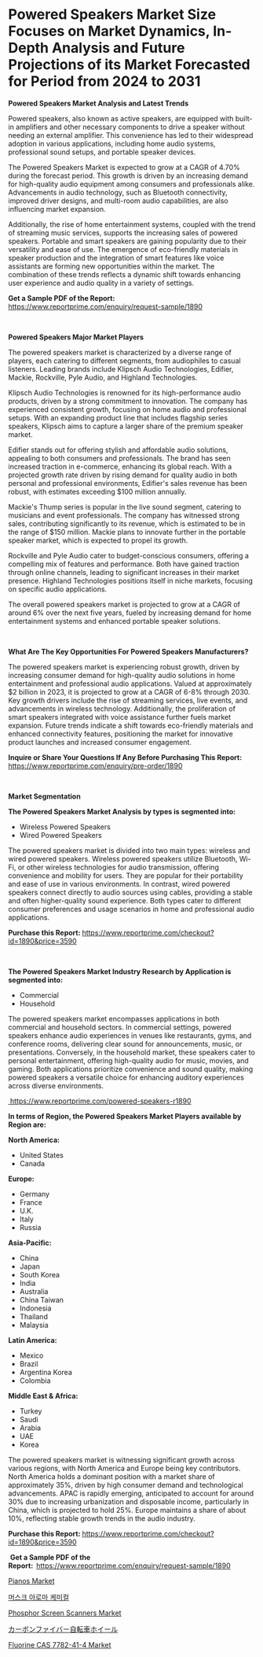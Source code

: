 <p><h1>Powered Speakers Market Size Focuses on Market Dynamics, In-Depth Analysis and Future Projections of its Market Forecasted for Period from 2024 to 2031</h1></p><p><strong>Powered Speakers Market Analysis and Latest Trends</strong></p>
<p><p>Powered speakers, also known as active speakers, are equipped with built-in amplifiers and other necessary components to drive a speaker without needing an external amplifier. This convenience has led to their widespread adoption in various applications, including home audio systems, professional sound setups, and portable speaker devices.</p><p>The Powered Speakers Market is expected to grow at a CAGR of 4.70% during the forecast period. This growth is driven by an increasing demand for high-quality audio equipment among consumers and professionals alike. Advancements in audio technology, such as Bluetooth connectivity, improved driver designs, and multi-room audio capabilities, are also influencing market expansion.</p><p>Additionally, the rise of home entertainment systems, coupled with the trend of streaming music services, supports the increasing sales of powered speakers. Portable and smart speakers are gaining popularity due to their versatility and ease of use. The emergence of eco-friendly materials in speaker production and the integration of smart features like voice assistants are forming new opportunities within the market. The combination of these trends reflects a dynamic shift towards enhancing user experience and audio quality in a variety of settings.</p></p>
<p><strong>Get a Sample PDF of the Report:&nbsp;</strong> <a href="https://www.reportprime.com/enquiry/request-sample/1890">https://www.reportprime.com/enquiry/request-sample/1890</a></p>
<p>&nbsp;</p>
<p><strong>Powered Speakers Major Market Players</strong></p>
<p><p>The powered speakers market is characterized by a diverse range of players, each catering to different segments, from audiophiles to casual listeners. Leading brands include Klipsch Audio Technologies, Edifier, Mackie, Rockville, Pyle Audio, and Highland Technologies.</p><p>Klipsch Audio Technologies is renowned for its high-performance audio products, driven by a strong commitment to innovation. The company has experienced consistent growth, focusing on home audio and professional setups. With an expanding product line that includes flagship series speakers, Klipsch aims to capture a larger share of the premium speaker market.</p><p>Edifier stands out for offering stylish and affordable audio solutions, appealing to both consumers and professionals. The brand has seen increased traction in e-commerce, enhancing its global reach. With a projected growth rate driven by rising demand for quality audio in both personal and professional environments, Edifier's sales revenue has been robust, with estimates exceeding $100 million annually.</p><p>Mackie's Thump series is popular in the live sound segment, catering to musicians and event professionals. The company has witnessed strong sales, contributing significantly to its revenue, which is estimated to be in the range of $150 million. Mackie plans to innovate further in the portable speaker market, which is expected to propel its growth.</p><p>Rockville and Pyle Audio cater to budget-conscious consumers, offering a compelling mix of features and performance. Both have gained traction through online channels, leading to significant increases in their market presence. Highland Technologies positions itself in niche markets, focusing on specific audio applications.</p><p>The overall powered speakers market is projected to grow at a CAGR of around 6% over the next five years, fueled by increasing demand for home entertainment systems and enhanced portable speaker solutions.</p></p>
<p>&nbsp;</p>
<p><strong>What Are The Key Opportunities For Powered Speakers Manufacturers?</strong></p>
<p><p>The powered speakers market is experiencing robust growth, driven by increasing consumer demand for high-quality audio solutions in home entertainment and professional audio applications. Valued at approximately $2 billion in 2023, it is projected to grow at a CAGR of 6-8% through 2030. Key growth drivers include the rise of streaming services, live events, and advancements in wireless technology. Additionally, the proliferation of smart speakers integrated with voice assistance further fuels market expansion. Future trends indicate a shift towards eco-friendly materials and enhanced connectivity features, positioning the market for innovative product launches and increased consumer engagement.</p></p>
<p><strong>Inquire or Share Your Questions If Any Before Purchasing This Report:</strong> <a href="https://www.reportprime.com/enquiry/pre-order/1890">https://www.reportprime.com/enquiry/pre-order/1890</a></p>
<p>&nbsp;</p>
<p><strong>Market Segmentation</strong></p>
<p><strong>The Powered Speakers Market Analysis by types is segmented into:</strong></p>
<p><ul><li>Wireless Powered Speakers</li><li>Wired Powered Speakers</li></ul></p>
<p><p>The powered speakers market is divided into two main types: wireless and wired powered speakers. Wireless powered speakers utilize Bluetooth, Wi-Fi, or other wireless technologies for audio transmission, offering convenience and mobility for users. They are popular for their portability and ease of use in various environments. In contrast, wired powered speakers connect directly to audio sources using cables, providing a stable and often higher-quality sound experience. Both types cater to different consumer preferences and usage scenarios in home and professional audio applications.</p></p>
<p><strong>Purchase this Report:&nbsp;</strong><a href="https://www.reportprime.com/checkout?id=1890&price=3590">https://www.reportprime.com/checkout?id=1890&price=3590</a></p>
<p>&nbsp;</p>
<p><strong>The Powered Speakers Market Industry Research by Application is segmented into:</strong></p>
<p><ul><li>Commercial</li><li>Household</li></ul></p>
<p><p>The powered speakers market encompasses applications in both commercial and household sectors. In commercial settings, powered speakers enhance audio experiences in venues like restaurants, gyms, and conference rooms, delivering clear sound for announcements, music, or presentations. Conversely, in the household market, these speakers cater to personal entertainment, offering high-quality audio for music, movies, and gaming. Both applications prioritize convenience and sound quality, making powered speakers a versatile choice for enhancing auditory experiences across diverse environments.</p></p>
<p><a href="https://www.reportprime.com/powered-speakers-r1890">&nbsp;https://www.reportprime.com/powered-speakers-r1890</a></p>
<p><strong>In terms of Region, the Powered Speakers Market Players available by Region are:</strong></p>
<p>
    <p> <strong> North America: </strong>
        <ul>
            <li>United States</li>
            <li>Canada</li>
        </ul>
        </p> 
    <p> <strong> Europe: </strong>
        <ul>
            <li>Germany</li>
            <li>France</li>
            <li>U.K.</li>
            <li>Italy</li>
            <li>Russia</li>
        </ul>
        </p> 
    <p> <strong> Asia-Pacific: </strong>
        <ul>
            <li>China</li>
            <li>Japan</li>
            <li>South Korea</li>
            <li>India</li>
            <li>Australia</li>
            <li>China Taiwan</li>
            <li>Indonesia</li>
            <li>Thailand</li>
            <li>Malaysia</li>
        </ul>
        </p> 
    <p> <strong> Latin America: </strong>
        <ul>
            <li>Mexico</li>
            <li>Brazil</li>
            <li>Argentina Korea</li>
            <li>Colombia</li>
        </ul>
        </p> 
    <p> <strong> Middle East & Africa: </strong>
        <ul>
            <li>Turkey</li>
            <li>Saudi</li>
            <li>Arabia</li>
            <li>UAE</li>
            <li>Korea</li>
        </ul>
    </p>
    </p>
<p><p>The powered speakers market is witnessing significant growth across various regions, with North America and Europe being key contributors. North America holds a dominant position with a market share of approximately 35%, driven by high consumer demand and technological advancements. APAC is rapidly emerging, anticipated to account for around 30% due to increasing urbanization and disposable income, particularly in China, which is projected to hold 25%. Europe maintains a share of about 10%, reflecting stable growth trends in the audio industry.</p></p>
<p><strong>Purchase this Report: </strong><a href="https://www.reportprime.com/checkout?id=1890&price=3590">https://www.reportprime.com/checkout?id=1890&price=3590</a></p>
<p>&nbsp;<strong>Get a Sample PDF of the Report:&nbsp;&nbsp;</strong><a href="https://www.reportprime.com/enquiry/request-sample/1890">https://www.reportprime.com/enquiry/request-sample/1890</a></p>
<p><strong></strong></p>
<p><p><a href="https://www.linkedin.com/pulse/pianos-market-research-report-exploring-size-revenue-analysis-not8e?trackingId=5oJNyFkoQziqWUItUBCK2w%3D%3D">Pianos Market</a></p><p><a href="https://medium.com/@darrelchjxmz/2024%EB%85%84%EB%B6%80%ED%84%B0-2031%EB%85%84%EA%B9%8C%EC%A7%80%EC%9D%98-%EB%A8%B8%EC%8A%A4%ED%81%AC-%EC%95%84%EB%A1%9C%EB%A7%88-%ED%99%94%ED%95%99-%EC%8B%9C%EC%9E%A5%EC%9D%98-%EC%8B%A0%ED%9D%A5-%EC%8B%9C%EC%9E%A5-%EB%8F%99%ED%96%A5-%EB%B0%8F-%EC%A7%80%EC%97%AD-%EB%B6%84%EC%84%9D-%EC%98%88%EC%B8%A1-9b281c04f62e">머스크 아로마 케미컬</a></p><p><a href="https://issuu.com/reportprime-2/docs/phosphor-screen-scanners-market-siz_685a2346c10c0b">Phosphor Screen Scanners Market</a></p><p><a href="https://medium.com/@erickbotsfortrd46766/%E3%82%B0%E3%83%AD%E3%83%BC%E3%83%90%E3%83%AB%E3%82%AB%E3%83%BC%E3%83%9C%E3%83%B3%E3%83%95%E3%82%A1%E3%82%A4%E3%83%90%E3%83%BC%E3%83%90%E3%82%A4%E3%82%B7%E3%82%AF%E3%83%AB%E3%83%9B%E3%82%A4%E3%83%BC%E3%83%AB%E5%B8%82%E5%A0%B4-%E8%A3%BD%E5%93%81%E3%82%BF%E3%82%A4%E3%83%97-26-27-5-28-29-%E3%82%A8%E3%83%B3%E3%83%89%E3%83%A6%E3%83%BC%E3%82%B6%E3%83%BC-%E5%9C%B0%E5%9F%9F%E3%81%AB%E7%84%A6%E7%82%B9%E3%82%92%E5%BD%93%E3%81%A6%E3%81%9F%E5%88%86%E6%9E%90%E3%81%A8%E4%BA%88%E6%B8%AC-2024%E5%B9%B4-2031%E5%B9%B4-267feea94b17">カーボンファイバー自転車ホイール</a></p><p><a href="https://issuu.com/reportprime-2/docs/fluorine-cas-7782-41-4-market-size-_e0f6453844468f">Fluorine CAS 7782-41-4 Market</a></p></p>